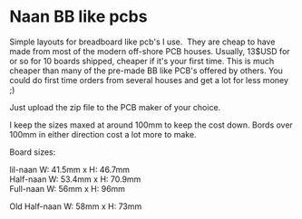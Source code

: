 # Naan BB like pcbs

Simple layouts for breadboard like pcb's I use.  They are cheap to have made from most of the modern off-shore PCB houses. 
Usually, 13$USD for or so for 10 boards shipped, cheaper if it's your first time. This is much cheaper than many of the pre-made BB like PCB's offered by others. You could do first time orders from several houses and get a lot for less money ;)

Just upload the zip file to the PCB maker of your choice.

I keep the sizes maxed at around 100mm to keep the cost down. Bords over 100mm in either direction cost a lot more to make. <br>

Board sizes:

lil-naan   W: 41.5mm x H: 46.7mm <br>
Half-naan  W: 53.4mm x H: 70.9mm <br>
Full-naan  W: 56mm   x H: 96mm <br>

Old Half-naan W: 58mm x H: 73mm <br>



